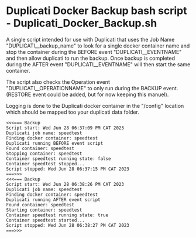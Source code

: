 # Duplicati Docker Backup bash script - Duplicati_Docker_Backup.sh

A single script intended for use with Duplicati that uses the Job Name "DUPLICATI__backup_name" to look for a single docker container name and stop the container during the BEFORE event "DUPLICATI__EVENTNAME" and then allow duplicati to run the backup. Once backup is completed during the AFTER event "DUPLICATI__EVENTNAME" will then start the same container.

The script also checks the Operation event "DUPLICATI__OPERATIONNAME" to only run during the BACKUP event. (RESTORE event could be added, but for now keeping this manuel).

Logging is done to the Duplicati docker container in the "/config" location which should be mapped too your duplicati data folder.

```
<<<=== Backup
Script start: Wed Jun 28 06:37:09 PM CAT 2023
Duplicati job name: speedtest
Finding docker container: speedtest
Duplicati running BEFORE event script
Found container: speedtest
Stopping container: speedtest
Container speedtest running state: false
Container speedtest stopped...
Script stopped: Wed Jun 28 06:37:15 PM CAT 2023
===>>>
<<<=== Backup
Script start: Wed Jun 28 06:38:26 PM CAT 2023
Duplicati job name: speedtest
Finding docker container: speedtest
Duplicati running AFTER event script
Found container: speedtest
Starting container: speedtest
Container speedtest running state: true
Container speedtest started...
Script stopped: Wed Jun 28 06:38:27 PM CAT 2023
===>>>
```

